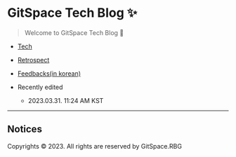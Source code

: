 # GitSpace Tech Blog ✨

> Welcome to GitSpace Tech Blog 🎉

- [Tech](https://github.com/APPSCHOOL1-REPO/finalproject-gitspace/tree/main/docs/tech)
- [Retrospect](https://github.com/APPSCHOOL1-REPO/finalproject-gitspace/tree/main/docs/retrospect)
- [Feedbacks(in korean)](https://github.com/APPSCHOOL1-REPO/finalproject-gitspace/tree/main/docs/feedbacks)

- Recently edited
    - 2023.03.31. 11:24 AM KST
---
## Notices
Copyrights © 2023. All rights are reserved by GitSpace.RBG